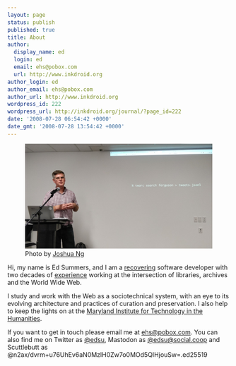 ```yaml
---
layout: page
status: publish
published: true
title: About
author:
  display_name: ed
  login: ed
  email: ehs@pobox.com
  url: http://www.inkdroid.org
author_login: ed
author_email: ehs@pobox.com
author_url: http://www.inkdroid.org
wordpress_id: 222
wordpress_url: http://inkdroid.org/journal/?page_id=222
date: '2008-07-28 06:54:42 +0000'
date_gmt: '2008-07-28 13:54:42 +0000'
---
```


<figure>
  <img class="img-responsive" src="/images/twarc.jpg">
  <figcaption>Photo by <a href="https://twitter.com/joshuatj/status/1063207047607410689">Joshua Ng</a></figcaption>
</figure>

Hi, my name is Ed Summers, and I am a [recovering] software developer with two
decades of [experience] working at the intersection of libraries, archives and
the World Wide Web.

I study and work with the Web as a sociotechnical system, with an eye to its
evolving architecture and practices of curation and preservation. I also help to
keep the lights on at the [Maryland Institute for Technology in the Humanities].

If you want to get in touch please email me at [ehs@pobox.com]. You can also
find me on Twitter as [\@edsu], Mastodon as [\@edsu@social.coop] and Scuttlebutt
as \@n2ax/dvrm+u76UhEv6aN0MzlH0Zw7o0MOd5QIHjouSw=.ed25519

[recovering]: https://github.com/edsu
[Maryland Institute for Technology in the Humanities]: http://mith.umd.edu
[experience]: http://inkdroid.org/ehs/
[ehs@pobox.com]: mailto:ehs@pobox.com
[\@edsu]: https://twitter.com/edsu
[\@edsu@social.coop]: https://social.coop/@edsu
